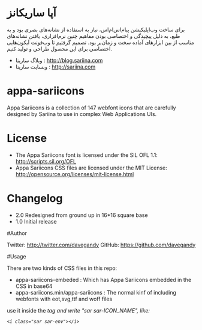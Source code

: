 # آپا ساریکانز
برای ساخت وب‌اپلیکیشن پیام‌اس‌ام‌اس، نیاز به استفاده از نشانه‌های بصری بود و به طبع، به دلیل پیچیدگی و اختصاصی بودن مفاهیم چنین نرم‌افزاری، یافتن نشانه‌های مناسب از بین ابزارهای آماده سخت و زمان‌بر بود.
تصمیم گرفتیم تا وب‌فونت آیکون‌هایی اختصاصی برای این محصول طراحی و تولید کنیم.

- وبلاگ سارینا : http://blog.sariina.com
- وبسایت سارینا : http://sariina.com

# appa-sariicons
Appa Sariicons is a collection of 147 webfont icons that are carefully designed by Sariina to use in complex Web Applications UIs.

# License
- The Appa Sariicons font is licensed under the SIL OFL 1.1:
http://scripts.sil.org/OFL
- Appa Sariicons CSS files are licensed under the MIT License:
http://opensource.org/licenses/mit-license.html

# Changelog
- 2.0 Redesigned from ground up in 16*16 square base
- 1.0 Initial release

#Author

Twitter: http://twitter.com/davegandy
GitHub: https://github.com/davegandy

#Usage

There are two kinds of CSS files in this repo:
- appa-sariicons-embeded : Which has Appa Sariicons embedded in the CSS in base64
- appa-sariicons.min/appa-sariicons : The normal kinf of including webfonts with eot,svg,ttf and woff files

use it inside the <i> tag and write "sar sar-ICON_NAME", like:

	<i class="sar sar-env"></i>